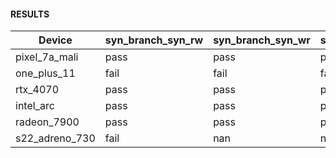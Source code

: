 #### RESULTS


| Device         | syn_branch_syn_rw   | syn_branch_syn_wr   | syn_branch_syn_ww   | syn_lock_step_rw   | syn_lock_step_wr   | syn_lock_step_ww   | syn_subgroup_op_rw   | syn_subgroup_op_wr   | syn_subgroup_op_ww   | syn_memory_converge_ww   | syn_memory_converge_ra   |
|----------------|---------------------|---------------------|---------------------|--------------------|--------------------|--------------------|----------------------|----------------------|----------------------|--------------------------|--------------------------|
| pixel_7a_mali  | pass                | pass                | pass                | pass               | pass               | pass               | pass                 | pass                 | pass                 | nan                      | nan                      |
| one_plus_11    | fail                | fail                | fail                | nan                | nan                | nan                | nan                  | nan                  | nan                  | nan                      | nan                      |
| rtx_4070       | pass                | pass                | pass                | pass               | pass               | pass               | pass                 | pass                 | pass                 | fail                     | fail                     |
| intel_arc      | pass                | pass                | pass                | pass               | pass               | pass               | nan                  | nan                  | nan                  | nan                      | nan                      |
| radeon_7900    | pass                | pass                | pass                | pass               | pass               | pass               | pass                 | pass                 | pass                 | fail                     | fail                     |
| s22_adreno_730 | fail                | nan                 | nan                 | nan                | nan                | nan                | nan                  | nan                  | nan                  | nan                      | nan                      |